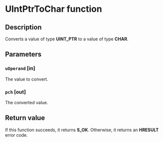 # UIntPtrToChar function

## Description

Converts a value of type **UINT_PTR** to a value of type **CHAR**.

## Parameters

### `uOperand` [in]

The value to convert.

### `pch` [out]

The converted value.

## Return value

If this function succeeds, it returns **S_OK**. Otherwise, it returns an **HRESULT** error code.